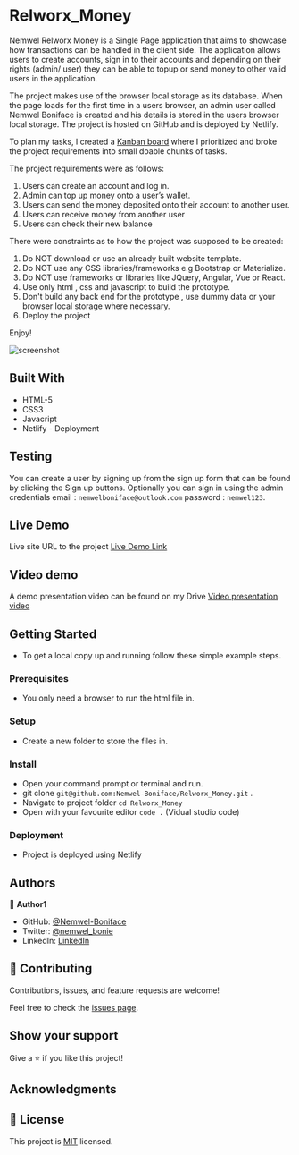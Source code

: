 # Relworx_Money

Nemwel Relworx Money is a Single Page application that aims to showcase how transactions can be handled in the client side. The application allows users to create accounts, sign in to their accounts and depending on their rights (admin/ user) they can be able to topup or send money to other valid users in the application.


The project makes use of the browser local storage as its database. When the page loads for the first time in a users browser, an admin user called Nemwel Boniface is created and his details is stored in the users browser local storage. The project is hosted on GitHub and is deployed by Netlify. 

To plan my tasks, I created a [Kanban board](https://github.com/users/Nemwel-Boniface/projects/2) where I prioritized and broke the project requirements into small doable chunks of tasks.


The project requirements were as follows:

1. Users can create an account and log in.
2. Admin can top up money onto a user’s wallet.
3. Users can send the money deposited onto their account to another user.
4. Users can receive money from another user
5. Users can check their new balance

There were constraints as to how the project was supposed to be created:

1. Do NOT download or use an already built website template.
2. Do NOT use any CSS libraries/frameworks e.g Bootstrap or Materialize.
3. Do NOT use frameworks or libraries like JQuery, Angular, Vue or React.
4. Use only html , css and javascript to build the prototype.
5. Don't build any back end for the prototype , use dummy data or your
browser local storage where necessary.
6. Deploy the project


Enjoy!

![screenshot](./images/)


## Built With

- HTML-5
- CSS3
- Javacript
- Netlify - Deployment

## Testing

You can create a user by signing up from the sign up form that can be found by clicking the Sign up buttons. Optionally you can sign in using the admin credentials email : ```nemwelboniface@outlook.com``` password : ```nemwel123```.

## Live Demo
Live site URL to the project
[Live Demo Link](https://nemwel-relworx.netlify.app/)

## Video demo
A demo presentation video can be found on my Drive
[Video presentation video](https://drive.google.com/file/d/1HtFi-senlAvxVlqmdb_wBk5gyK5Y3Wj4/view?usp=sharing)


## Getting Started

- To get a local copy up and running follow these simple example steps.

### Prerequisites

- You only need a browser to run the html file in.

### Setup

- Create a new folder to store the files in.

### Install

- Open your command prompt or terminal and run.
- git clone ```git@github.com:Nemwel-Boniface/Relworx_Money.git``` .
- Navigate to project folder ```cd Relworx_Money```
- Open with your favourite editor ```code .``` (Vidual studio code)

### Deployment

- Project is deployed using Netlify


## Authors

👤 **Author1**

- GitHub: [@Nemwel-Boniface ](https://github.com/Nemwel-Boniface)
- Twitter: [@nemwel_bonie](https://twitter.com/nemwel_bonie)
- LinkedIn: [LinkedIn](https://www.linkedin.com/in/nemwel-nyandoro-aa1b2620b/)


## 🤝 Contributing

Contributions, issues, and feature requests are welcome!

Feel free to check the [issues page](https://github.com/Nemwel-Boniface/Relworx_Money/issues).

## Show your support

Give a ⭐️ if you like this project!

## Acknowledgments

## 📝 License

This project is [MIT](./MIT.md) licensed.